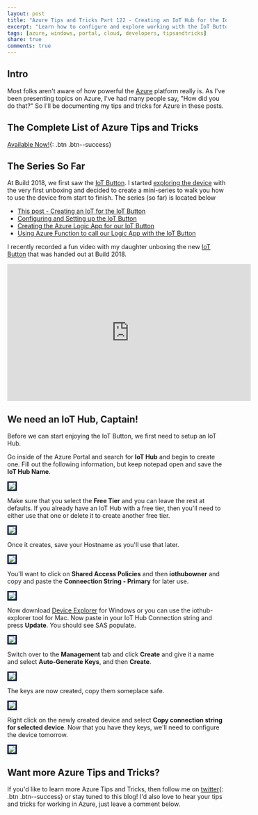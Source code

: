 ```yaml
---
layout: post
title: "Azure Tips and Tricks Part 122 - Creating an IoT Hub for the IoT Button"
excerpt: "Learn how to configure and explore working with the IoT Button"
tags: [azure, windows, portal, cloud, developers, tipsandtricks]
share: true
comments: true
---
```


## Intro

Most folks aren't aware of how powerful the [Azure](http://www.azure.com) platform really is. As I've been presenting topics on Azure, I've had many people say, "How did you do that?" So I'll be documenting my tips and tricks for Azure in these posts.

## The Complete List of Azure Tips and Tricks

[Available Now!](https://michaelcrump.net/azure-tips-and-tricks-complete-list/){: .btn .btn--success} 

## The Series So Far

At Build 2018, we first saw the [IoT Button](http://aka.ms/button). I started [exploring the device](https://www.youtube.com/watch?v=OdGHWwRBf_c) with the very first unboxing and decided to create a mini-series to walk you how to use the device from start to finish. The series (so far) is located below

* [This post - Creating an IoT for the IoT Button](http://www.michaelcrump.net/azure-tips-and-tricks122/)
* [Configuring and Setting up the IoT Button](http://www.michaelcrump.net/azure-tips-and-tricks123/)
* [Creating the Azure Logic App for our IoT Button](http://www.michaelcrump.net/azure-tips-and-tricks124/)
* [Using Azure Function to call our Logic App with the IoT Button](http://www.michaelcrump.net/azure-tips-and-tricks125/)

I recently recorded a fun video with my daughter unboxing the new [IoT Button](http://aka.ms/button) that was handed out at Build 2018. 

<iframe width="560" height="315" src="https://www.youtube.com/embed/OdGHWwRBf_c?rel=0" frameborder="0" allow="autoplay; encrypted-media" allowfullscreen></iframe>

## We need an IoT Hub, Captain!

Before we can start enjoying the IoT Button, we first need to setup an IoT Hub. 

Go inside of the Azure Portal and search for **IoT Hub** and begin to create one. Fill out the following information, but keep notepad open and save the **IoT Hub Name**. 

<img style="border:3px solid #021a40" src="/files/iotbutton1.png">

Make sure that you select the **Free Tier** and you can leave the rest at defaults. If you already have an IoT Hub with a free tier, then you'll need to either use that one or delete it to create another free tier. 

<img style="border:3px solid #021a40" src="/files/iotbutton2.png">

Once it creates, save your Hostname as you'll use that later. 

<img style="border:3px solid #021a40" src="/files/iotbutton3.png">

You'll want to click on **Shared Access Policies** and then **iothubowner** and copy and paste the **Conneection String - Primary** for later use.

<img style="border:3px solid #021a40" src="/files/iotbutton4.png">

Now download [Device Explorer](https://github.com/Azure/azure-iot-sdks/releases) for Windows or you can use the iothub-explorer tool for Mac. Now paste in your IoT Hub Connection string and press **Update**. You should see SAS populate. 

<img style="border:3px solid #021a40" src="/files/iotbutton5.png">

Switch over to the **Management** tab and click **Create** and give it a name and select **Auto-Generate Keys**, and then **Create**.

<img style="border:3px solid #021a40" src="/files/iotbutton6.png">

The keys are now created, copy them someplace safe. 

<img style="border:3px solid #021a40" src="/files/iotbutton7.png">

Right click on the newly created device and select **Copy connection string for selected device**. Now that you have they keys, we'll need to configure the device tomorrow. 

<img style="border:3px solid #021a40" src="/files/iotbutton8.png">

## Want more Azure Tips and Tricks?

If you'd like to learn more Azure Tips and Tricks, then follow me on [twitter](http://twitter.com/mbcrump){: .btn .btn--success} or stay tuned to this blog! I'd also love to hear your tips and tricks for working in Azure, just leave a comment below. 